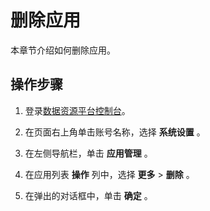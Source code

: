 删除应用 
=========================

本章节介绍如何删除应用。

操作步骤 
-------------------------

1. 登录[数据资源平台控制台](https://dataq.console.aliyun.com)。

   

2. 在页面右上角单击账号名称，选择 **系统设置** 。

   

3. 在左侧导航栏，单击 **应用管理** 。

   

4. 在应用列表 **操作** 列中，选择 **更多** \> **删除** 。

   

5. 在弹出的对话框中，单击 **确定** 。

   



